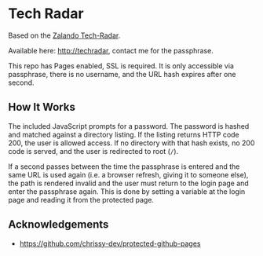 # Tech Radar

Based on the [Zalando Tech-Radar](https://github.com/zalando/tech-radar).

Available here: <http://techradar>, contact me for the passphrase.

This repo has Pages enabled, SSL is required. It is only accessible via passphrase, there is no username, and the URL hash expires after one second.

## How It Works

The included JavaScript prompts for a password. The password is hashed and matched against a directory listing. If the listing returns HTTP code 200, the user is allowed access. If no directory with that hash exists, no 200 code is served, and the user is redirected to root (`/`).

If a second passes between the time the passphrase is entered and the same URL is used again (i.e. a browser refresh, giving it to someone else), the path is rendered invalid and the user must return to the login page and enter the passphrase again. This is done by setting a variable at the login page and reading it from the protected page.

## Acknowledgements

* https://github.com/chrissy-dev/protected-github-pages

